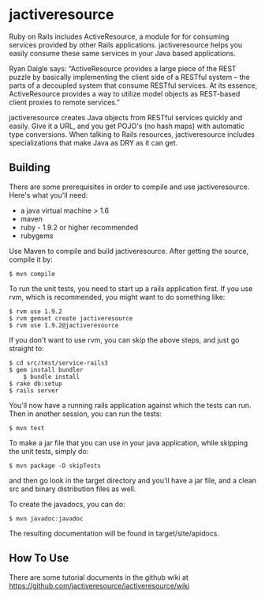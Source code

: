 jactiveresource
===============

Ruby on Rails includes ActiveResource, a module for for consuming services provided by other Rails applications. jactiveresource helps you easily consume these same services in your Java based applications.

Ryan Daigle says: “ActiveResource provides a large piece of the REST puzzle by basically implementing the client side of a RESTful system – the parts of a decoupled system that consume RESTful services. At its essence, ActiveResource provides a way to utilize model objects as REST-based client proxies to remote services.”

jactiveresource creates Java objects from RESTful services quickly and easily.  Give it a URL, and you get POJO's (no hash maps) with automatic type conversions.  When talking to Rails resources, jactiveresource includes specializations that make Java as DRY as it can get.

Building
---------
There are some prerequisites in order to compile and use jactiveresource.  Here's what you'll need:

 * a java virtual machine > 1.6 
 * maven
 * ruby - 1.9.2 or higher recommended
 * rubygems

Use Maven to compile and build jactiveresource.  After getting the source, compile it by:

    $ mvn compile

To run the unit tests, you need to start up a rails application first.  If you use rvm, which is recommended, you might want to do something like:

    $ rvm use 1.9.2
    $ rvm gemset create jactiveresource
    $ rvm use 1.9.2@jactiveresource

If you don't want to use rvm, you can skip the above steps, and just go straight to:

    $ cd src/test/service-rails3
    $ gem install bundler
		$ bundle install
    $ rake db:setup
    $ rails server

You'll now have a running rails application against which the tests can run.  Then in another session, you can run the tests:

    $ mvn test

To make a jar file that you can use in your java application, while skipping the unit tests, simply do:

    $ mvn package -D skipTests

and then go look in the target directory and you'll have a jar file, and a clean src and binary distribution files as well.

To create the javadocs, you can do:

    $ mvn javadoc:javadoc

The resulting documentation will be found in target/site/apidocs.

How To Use
----------
There are some tutorial documents in the github wiki at https://github.com/jactiveresource/jactiveresource/wiki
